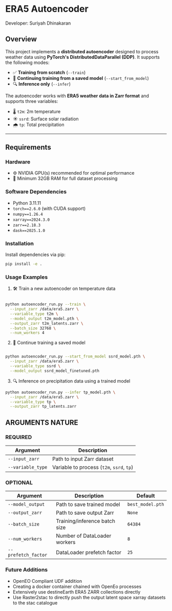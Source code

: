 # ERA5 Autoencoder

Developer: Suriyah Dhinakaran

## Overview

This project implements a **distributed autoencoder** designed to process weather data using **PyTorch's DistributedDataParallel (DDP)**. It supports the following modes:

- ✅ **Training from scratch** (`--train`)
- 🔁 **Continuing training from a saved model** (`--start_from_model`)
- 🔍 **Inference only** (`--infer`)

The autoencoder works with **ERA5 weather data in Zarr format** and supports three variables:

- 🌡️ `t2m`: 2m temperature  
- ☀️ `ssrd`: Surface solar radiation  
- 🌧️ `tp`: Total precipitation

---

## Requirements

### Hardware
- ⚙️ NVIDIA GPU(s) recommended for optimal performance  
- 💾 Minimum 32GB RAM for full dataset processing

### Software Dependencies

- Python 3.11.11
- `torch==2.6.0` (with CUDA support)
- `numpy==1.26.4`
- `xarray==2024.3.0`
- `zarr==2.18.3`
- `dask==2025.1.0`

### Installation

Install dependencies via pip:

```bash
pip install -e .
```
### Usage Examples

1. 🛠️ Train a new autoencoder on temperature data

```bash

python autoencoder_run.py --train \
  --input_zarr /data/era5.zarr \
  --variable_type t2m \
  --model_output t2m_model.pth \
  --output_zarr t2m_latents.zarr \
  --batch_size 32768 \
  --num_workers 4
```

2. 🔁 Continue training a saved model

```bash

python autoencoder_run.py --start_from_model ssrd_model.pth \
  --input_zarr /data/era5.zarr \
  --variable_type ssrd \
  --model_output ssrd_model_finetuned.pth
```

3. 🔍 Inference on precipitation data using a trained model

```bash
python autoencoder_run.py --infer tp_model.pth \
  --input_zarr /data/era5.zarr \
  --variable_type tp \
  --output_zarr tp_latents.zarr

```

## ARGUMENTS NATURE

### REQUIRED

| Argument        | Description                           |
|----------------|---------------------------------------|
| `--input_zarr`   | Path to input Zarr dataset             |
| `--variable_type`| Variable to process (`t2m`, `ssrd`, `tp`) |

### OPTIONAL

| Argument          | Description                       | Default         |
|------------------|-----------------------------------|-----------------|
| `--model_output`   | Path to save trained model          | `best_model.pth` |
| `--output_zarr`    | Path to save output Zarr            | `None`           |
| `--batch_size`     | Training/inference batch size       | `64384`          |
| `--num_workers`    | Number of DataLoader workers        | `8`              |
| `--prefetch_factor`| DataLoader prefetch factor          | `25`             |


### Future Additions 

- OpenEO Compliant UDF addition
- Creating a docker container chained with OpenEo processes
- Extensively use destineEarth ERA5 ZARR collections directly
- Use Raster2stac to directly push the output latent space xarray datasets to the stac catalogue

